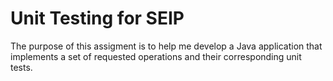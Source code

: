 # Unit Testing for SEIP

The purpose of this assigment is to help me develop a Java application that implements a set of requested operations and their corresponding unit tests.
